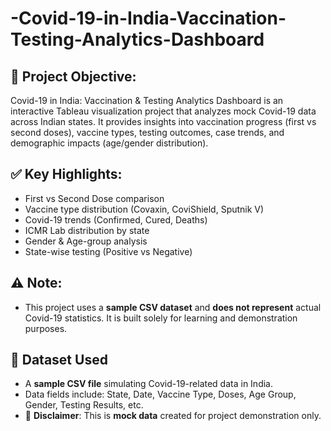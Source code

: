# -Covid-19-in-India-Vaccination-Testing-Analytics-Dashboard

## 📌 Project Objective:
Covid-19 in India: Vaccination &amp; Testing Analytics Dashboard is an interactive Tableau visualization project that analyzes mock Covid-19 data across Indian states. It provides insights into vaccination progress (first vs second doses), vaccine types, testing outcomes, case trends, and demographic impacts (age/gender distribution).
## ✅ Key Highlights:
- First vs Second Dose comparison
- Vaccine type distribution (Covaxin, CoviShield, Sputnik V)
- Covid-19 trends (Confirmed, Cured, Deaths)
- ICMR Lab distribution by state
- Gender & Age-group analysis
- State-wise testing (Positive vs Negative)
  
## ⚠️ **Note**:
- This project uses a **sample CSV dataset** and **does not represent** actual Covid-19 statistics. It is built solely for learning and demonstration purposes.

## 📁 Dataset Used

- A **sample CSV file** simulating Covid-19-related data in India.
- Data fields include: State, Date, Vaccine Type, Doses, Age Group, Gender, Testing Results, etc.
-  📝 **Disclaimer**: This is **mock data** created for project demonstration only.

